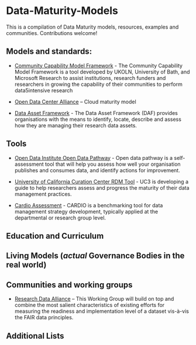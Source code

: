 # Data-Maturity-Models
This is a compilation of Data Maturity models, resources, examples and communities.  Contributions welcome!

<!-- lists-start -->


## Models and standards:


*  [Community Capability Model Framework](https://communitymodel.sharepoint.com/Documents/CCMDIRWhitePaper-24042012.pdf) - The Community Capability Model Framework is a  tool  developed  by  UKOLN,  University  of  Bath,  and  Microsoft  Research  to  assist  institutions,  research  funders  and  researchers  in  growing  the  capability  of  their  communities  to  perform  data5intensive  research

* [Open Data Center Alliance](https://github.com/ODA-Admin/Cloud-Maturity-Model/blob/master/CMM_UsageModel_V3.pdf) – Cloud maturity model

* [Data Asset Framework](https://www.data-audit.eu/index.html) - The Data Asset Framework (DAF) provides organisations with the means to identify, locate, describe and assess how they are managing their research data assets.


## Tools

* [Open Data Institute Open Data Pathway](http://pathway.theodi.org/)  - Open data pathway is a self-assessment tool that will help you assess how well your organisation publishes and consumes data, and identify actions for improvement.

* [University of California Curation Center RDM Tool](https://uc3.cdlib.org/2016/09/12/building-a-user-friendly-rdm-maturity-model/) - UC3 is developing a guide to help researchers assess and progress the maturity of their data management practices.

* [Cardio Assessment](https://cardio.dcc.ac.uk/) - CARDIO is a benchmarking tool for data management strategy development, typically applied at the departmental or research group level.

## Education and Curriculum


## Living Models (*actual* Governance Bodies in the real world)


## Communities and working groups
* [Research Data Alliance](https://github.com/RDA-FAIR/FAIR-data-maturity-model-WG/tree/master/v0.01) – This Working Group will build on top and combine the most salient characteristics of existing efforts for measuring the readiness and implementation level of a dataset vis-à-vis the FAIR data principles.


## Additional Lists
